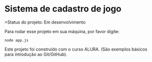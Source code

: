 <h1>Sistema de cadastro de jogo</h1>
>Status do projeto: Em desenvolvimento

Para rodar esse projeto em sua máquina, por favor digite:

```
node app.js
```


Este projeto foi construído com o curso ALURA. (São exemplos básicos para introdução ao Git/GitHub).